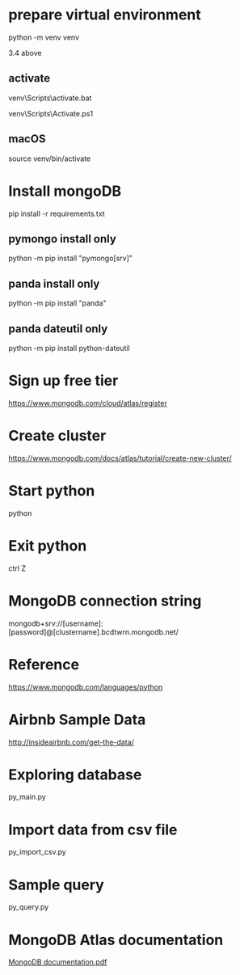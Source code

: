 # prepare virtual environment

python -m venv venv

3.4 above

## activate
venv\Scripts\activate.bat

venv\Scripts\Activate.ps1

## macOS
source venv/bin/activate

# Install mongoDB
pip install -r requirements.txt

## pymongo install only
python -m pip install "pymongo[srv]"
## panda install only
python -m pip install "panda" 
## panda dateutil only
python -m pip install python-dateutil

# Sign up free tier
https://www.mongodb.com/cloud/atlas/register

# Create cluster
https://www.mongodb.com/docs/atlas/tutorial/create-new-cluster/

# Start python
python

# Exit python
ctrl Z

# MongoDB connection string

mongodb+srv://[username]:[password]@[clustername].bcdtwrn.mongodb.net/

# Reference

https://www.mongodb.com/languages/python

# Airbnb Sample Data

http://insideairbnb.com/get-the-data/


# Exploring database

py_main.py

# Import data from csv file

py_import_csv.py

# Sample query

py_query.py

# MongoDB Atlas documentation

[MongoDB documentation.pdf](https://github.com/HalifaxDing/MongoDB/blob/main/MongoDB%20documentation.pdf)
